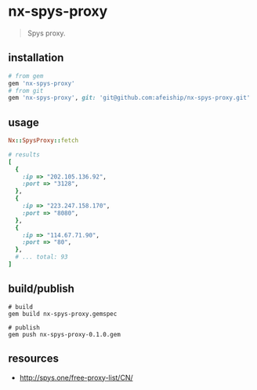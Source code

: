 # nx-spys-proxy
> Spys proxy.

## installation
```rb
# from gem
gem 'nx-spys-proxy'
# from git
gem 'nx-spys-proxy', git: 'git@github.com:afeiship/nx-spys-proxy.git'
```

## usage
```rb
Nx::SpysProxy::fetch

# results
[
  {
    :ip => "202.105.136.92",
    :port => "3128",
  },
  {
    :ip => "223.247.158.170",
    :port => "8080",
  },
  {
    :ip => "114.67.71.90",
    :port => "80",
  },
  # ... total: 93
]
```

## build/publish
```shell
# build
gem build nx-spys-proxy.gemspec

# publish
gem push nx-spys-proxy-0.1.0.gem
```

## resources
- http://spys.one/free-proxy-list/CN/